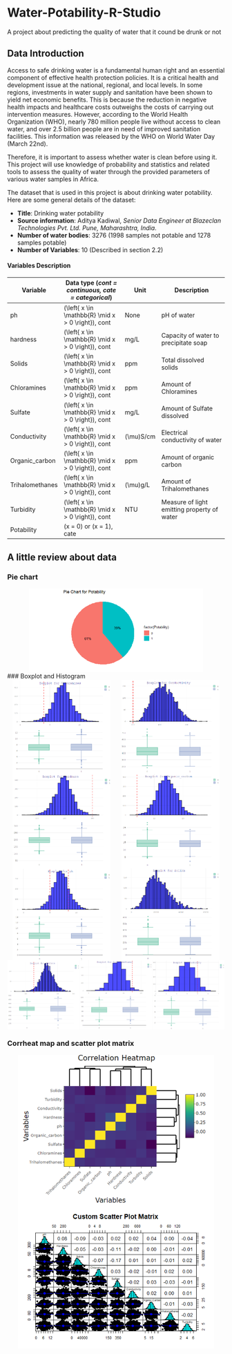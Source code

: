 # Water-Potability-R-Studio
A project about predicting the quality of water that it cound be drunk or not
## Data Introduction
Access to safe drinking water is a fundamental human right and an essential component of effective health protection policies. It is a critical health and development issue at the national, regional, and local levels. In some regions, investments in water supply and sanitation have been shown to yield net economic benefits. This is because the reduction in negative health impacts and healthcare costs outweighs the costs of carrying out intervention measures. However, according to the World Health Organization (WHO), nearly 780 million people live without access to clean water, and over 2.5 billion people are in need of improved sanitation facilities. This information was released by the WHO on World Water Day (March 22nd).

Therefore, it is important to assess whether water is clean before using it. This project will use knowledge of probability and statistics and related tools to assess the quality of water through the provided parameters of various water samples in Africa.

The dataset that is used in this project is about drinking water potability. Here are some general details of the dataset:

- **Title**: Drinking water potability
- **Source information**: Aditya Kadiwal, *Senior Data Engineer at Blazeclan Technologies Pvt. Ltd. Pune, Maharashtra, India*.
- **Number of water bodies**: 3276 (1998 samples not potable and 1278 samples potable)
- **Number of Variables**: 10 (Described in section 2.2)

#### Variables Description

| **Variable**       | **Data type** (*cont = continuous, cate = categorical*)              | **Unit**   | **Description**                                     |
|--------------------|----------------------------------------------------------------------|------------|-----------------------------------------------------|
| ph                 | \(\left\{ x \in \mathbb{R} \mid x > 0 \right\}\), cont               | None       | pH of water                                         |
| hardness           | \(\left\{ x \in \mathbb{R} \mid x > 0 \right\}\), cont               | mg/L       | Capacity of water to precipitate soap               |
| Solids             | \(\left\{ x \in \mathbb{R} \mid x > 0 \right\}\), cont               | ppm        | Total dissolved solids                              |
| Chloramines        | \(\left\{ x \in \mathbb{R} \mid x > 0 \right\}\), cont               | ppm        | Amount of Chloramines                               |
| Sulfate            | \(\left\{ x \in \mathbb{R} \mid x > 0 \right\}\), cont               | mg/L       | Amount of Sulfate dissolved                         |
| Conductivity       | \(\left\{ x \in \mathbb{R} \mid x > 0 \right\}\), cont               | \(\mu\)S/cm | Electrical conductivity of water                    |
| Organic_carbon     | \(\left\{ x \in \mathbb{R} \mid x > 0 \right\}\), cont               | ppm        | Amount of organic carbon                            |
| Trihalomethanes    | \(\left\{ x \in \mathbb{R} \mid x > 0 \right\}\), cont               | \(\mu\)g/L | Amount of Trihalomethanes                           |
| Turbidity          | \(\left\{ x \in \mathbb{R} \mid x > 0 \right\}\), cont               | NTU        | Measure of light emitting property of water         |
| Potability         | \(x = 0\) or \(x = 1\), cate  

## A little review about data
### Pie chart
<div style="display: flex; justify-content: space-around;">
  <img src="pie chart.png" alt="Headquarter Network Diagram" width="80%">
</div>
### Boxplot and Histogram
<div style="display: flex; justify-content: space-around;">
  <img src="box plot-chlroamines.png" alt="Headquarter Network Diagram" width="45%">
  <img src="box plot-conductivity.png" alt="Branch Network Diagram" width="45%">
</div>
<div style="display: flex; justify-content: space-around;">
  <img src="box plot-hardness.png" alt="Headquarter Network Diagram" width="45%">
  <img src="box plot-organic-carbon.png" alt="Branch Network Diagram" width="45%">
</div>
<div style="display: flex; justify-content: space-around;">
  <img src="box plot-ph.png" alt="Headquarter Network Diagram" width="45%">
  <img src="box plot-solids.png" alt="Branch Network Diagram" width="45%">
</div>
<div style="display: flex; justify-content: space-around;">
  <img src="box plot-sulfate.png" alt="Headquarter Network Diagram" width="33%">
  <img src="box plot-trihalomethanes.png" alt="Branch Network Diagram" width="33%">
  <img src="box plot-tubidity.png" alt="Branch Network Diagram" width="33%">
</div>

### Corrheat map and scatter plot matrix
<div style="display: flex; justify-content: space-around;">
  <img src="cor heat map.png" alt="Headquarter Network Diagram" width="90%">
</div>
<div style="display: flex; justify-content: space-around;">
  <img src="scatter plot matrix.png" alt="Headquarter Network Diagram" width="90%">
</div>
